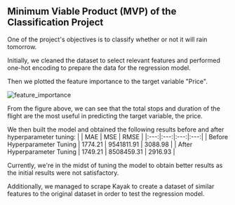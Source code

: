 ## Minimum Viable Product (MVP) of the Classification Project
One of the project's objectives is to classify whether or not it will rain tomorrow.


Initially, we cleaned the dataset to select relevant features and performed one-hot encoding to prepare the data for the regression model. 

Then we plotted the feature importance to the target variable "Price".

![feature_importance](https://raw.githubusercontent.com/MeshalAlamr/web-scraping-regression/main/MVP/feature_importance.png)

From the figure above, we can see that the total stops and duration of the flight are the most useful in predicting the target variable, the price.

We then built the model and obtained the following results before and after hyperparameter tuning:
|  | MAE | MSE | RMSE |
|:---:|:---:|:---:|:---:|
| Before Hyperparameter Tuning | 1774.21 | 9541811.91 | 3088.98 |
| After Hyperparameter Tuning | 1749.21 | 8508459.31 | 2916.93 |

Currently, we're in the midst of tuning the model to obtain better results as the initial results were not satisfactory.

Additionally, we managed to scrape Kayak to create a dataset of similar features to the original dataset in order to test the regression model.

